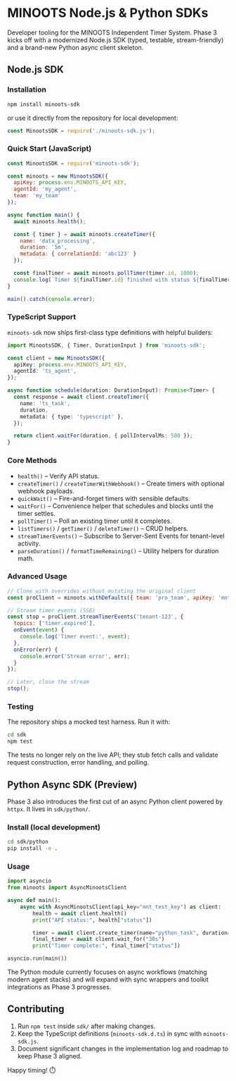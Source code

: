 # MINOOTS Node.js & Python SDKs

Developer tooling for the MINOOTS Independent Timer System. Phase 3 kicks off with a modernized Node.js SDK (typed, testable,
stream-friendly) and a brand-new Python async client skeleton.

## Node.js SDK

### Installation

```bash
npm install minoots-sdk
```

or use it directly from the repository for local development:

```javascript
const MinootsSDK = require('./minoots-sdk.js');
```

### Quick Start (JavaScript)

```javascript
const MinootsSDK = require('minoots-sdk');

const minoots = new MinootsSDK({
  apiKey: process.env.MINOOTS_API_KEY,
  agentId: 'my_agent',
  team: 'my_team'
});

async function main() {
  await minoots.health();

  const { timer } = await minoots.createTimer({
    name: 'data_processing',
    duration: '5m',
    metadata: { correlationId: 'abc123' }
  });

  const finalTimer = await minoots.pollTimer(timer.id, 1000);
  console.log(`Timer ${finalTimer.id} finished with status ${finalTimer.status}`);
}

main().catch(console.error);
```

### TypeScript Support

`minoots-sdk` now ships first-class type definitions with helpful builders:

```typescript
import MinootsSDK, { Timer, DurationInput } from 'minoots-sdk';

const client = new MinootsSDK({
  apiKey: process.env.MINOOTS_API_KEY,
  agentId: 'ts_agent',
});

async function schedule(duration: DurationInput): Promise<Timer> {
  const response = await client.createTimer({
    name: 'ts_task',
    duration,
    metadata: { type: 'typescript' },
  });

  return client.waitFor(duration, { pollIntervalMs: 500 });
}
```

### Core Methods

- `health()` – Verify API status.
- `createTimer()` / `createTimerWithWebhook()` – Create timers with optional webhook payloads.
- `quickWait()` – Fire-and-forget timers with sensible defaults.
- `waitFor()` – Convenience helper that schedules and blocks until the timer settles.
- `pollTimer()` – Poll an existing timer until it completes.
- `listTimers()` / `getTimer()` / `deleteTimer()` – CRUD helpers.
- `streamTimerEvents()` – Subscribe to Server-Sent Events for tenant-level activity.
- `parseDuration()` / `formatTimeRemaining()` – Utility helpers for duration math.

### Advanced Usage

```javascript
// Clone with overrides without mutating the original client
const proClient = minoots.withDefaults({ team: 'pro_team', apiKey: 'mnt_live_key' });

// Stream timer events (SSE)
const stop = proClient.streamTimerEvents('tenant-123', {
  topics: ['timer.expired'],
  onEvent(event) {
    console.log('Timer event:', event);
  },
  onError(err) {
    console.error('Stream error', err);
  }
});

// Later, close the stream
stop();
```

### Testing

The repository ships a mocked test harness. Run it with:

```bash
cd sdk
npm test
```

The tests no longer rely on the live API; they stub fetch calls and validate request construction, error handling, and polling.

## Python Async SDK (Preview)

Phase 3 also introduces the first cut of an async Python client powered by `httpx`. It lives in `sdk/python/`.

### Install (local development)

```bash
cd sdk/python
pip install -e .
```

### Usage

```python
import asyncio
from minoots import AsyncMinootsClient

async def main():
    async with AsyncMinootsClient(api_key="mnt_test_key") as client:
        health = await client.health()
        print("API status:", health["status"])

        timer = await client.create_timer(name="python_task", duration="30s")
        final_timer = await client.wait_for("30s")
        print("Timer complete:", final_timer["status"])

asyncio.run(main())
```

The Python module currently focuses on async workflows (matching modern agent stacks) and will expand with sync wrappers and
toolkit integrations as Phase 3 progresses.

## Contributing

1. Run `npm test` inside `sdk/` after making changes.
2. Keep the TypeScript definitions (`minoots-sdk.d.ts`) in sync with `minoots-sdk.js`.
3. Document significant changes in the implementation log and roadmap to keep Phase 3 aligned.

Happy timing! ⏱️
